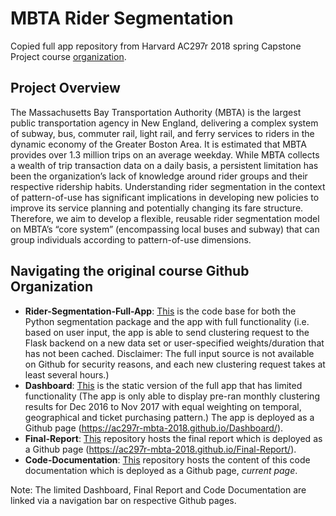 # MBTA Rider Segmentation

Copied full app repository from Harvard AC297r 2018 spring Capstone Project course [organization](https://github.com/AC297r-MBTA-2018/).


## Project Overview

The Massachusetts Bay Transportation Authority (MBTA) is the largest public transportation agency in New England, delivering a complex system of subway, bus, commuter rail, light rail, and ferry services to riders in the dynamic economy of the Greater Boston Area. It is estimated that MBTA provides over 1.3 million trips on an average weekday. While MBTA collects a wealth of trip transaction data on a daily basis, a persistent limitation has been the organization’s lack of knowledge around rider groups and their respective ridership habits. Understanding rider segmentation in the context of pattern-of-use has significant implications in developing new policies to improve its service planning and potentially changing its fare structure. Therefore, we aim to develop a flexible, reusable rider segmentation model on MBTA’s “core system” (encompassing local buses and subway) that can group individuals according to pattern-of-use dimensions.


## Navigating the original course Github Organization

- **Rider-Segmentation-Full-App**: [This](https://github.com/AC297r-MBTA-2018/Rider-Segmentation-Full-App) is the code base for both the Python segmentation package and the app with full functionality (i.e. based on user input, the app is able to send clustering request to the Flask backend on a new data set or user-specified weights/duration that has not been cached. Disclaimer: The full input source is not available on Github for security reasons, and each new clustering request takes at least several hours.)
- **Dashboard**: [This](https://github.com/AC297r-MBTA-2018/Dashboard) is the static version of the full app that has limited functionality (The app is only able to display pre-ran monthly clustering results for Dec 2016 to Nov 2017 with equal weighting on temporal, geographical and ticket purchasing pattern.) The app is deployed as a Github page (https://ac297r-mbta-2018.github.io/Dashboard/).
- **Final-Report**: [This](https://github.com/AC297r-MBTA-2018/Final-Report) repository hosts the final report which is deployed as a Github page (https://ac297r-mbta-2018.github.io/Final-Report/).
- **Code-Documentation**: [This](https://github.com/AC297r-MBTA-2018/Code-Documentation) repository hosts the content of this code documentation which is deployed as a Github page, *current page*.

Note: The limited Dashboard, Final Report and Code Documentation are linked via a navigation bar on respective Github pages.
